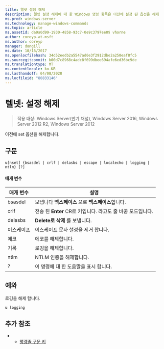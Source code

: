 ```yaml
---
title: 텔넷 설정 해제
description: 텔넷 설정 해제에 대 한 Windows 명령 항목은 이전에 설정 된 옵션을 해제 합니다.
ms.prod: windows-server
ms.technology: manage-windows-commands
ms.topic: article
ms.assetid: da9a0d99-1930-4858-93c7-0e9c3797ee09 vhorne
author: coreyp-at-msft
ms.author: coreyp
manager: dongill
ms.date: 10/16/2017
ms.openlocfilehash: 34d52eedb2a5547ad0e3f2912dbe2a250eaf8fc5
ms.sourcegitcommit: b00d7c8968c4adc8f699dbee694afe6ed36bc9de
ms.translationtype: MT
ms.contentlocale: ko-KR
ms.lasthandoff: 04/08/2020
ms.locfileid: "80833146"
---
```

# <a name="telnet-unset"></a>텔넷: 설정 해제

>적용 대상: Windows Server(반기 채널), Windows Server 2016, Windows Server 2012 R2, Windows Server 2012

이전에 set 옵션을 해제합니다.   

## <a name="syntax"></a>구문  
```  
u[nset] {bsasdel | crlf | delasbs | escape | localecho | logging | ntlm} [?]  
```  
#### <a name="parameters"></a>매개 변수  
|매개 변수|설명|  
|-------|--------|  
|bsasdel|보냅니다 **백스페이스** 으로 **백스페이스**합니다.|  
|crlf|전송 된 **Enter** CR로 키입니다. 라고도 줄 바꿈 모드입니다.|  
|delasbs|**Delete로** **삭제** 를 보냅니다.|  
|이스케이프|이스케이프 문자 설정을 제거 합니다.|  
|에코|에코를 해제합니다.|  
|기록|로깅을 해제합니다.|  
|ntlm|NTLM 인증을 해제합니다.|  
|?|이 명령에 대 한 도움말을 표시 합니다.|  
## <a name="examples"></a><a name=BKMK_Examples></a>예와  
로깅을 해제 합니다.  
```  
u logging  
```  
## <a name="additional-references"></a>추가 참조  
-   - [명령줄 구문 키](command-line-syntax-key.md)  

